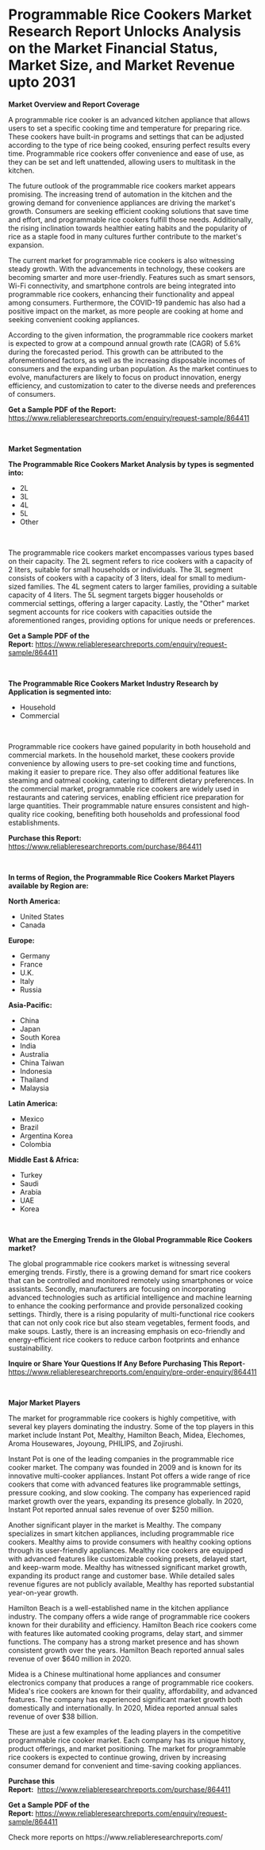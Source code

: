 <p><h1>Programmable Rice Cookers Market Research Report Unlocks Analysis on the Market Financial Status, Market Size, and Market Revenue upto 2031</h1></p><p><strong>Market Overview and Report Coverage</strong></p>
<p><p>A programmable rice cooker is an advanced kitchen appliance that allows users to set a specific cooking time and temperature for preparing rice. These cookers have built-in programs and settings that can be adjusted according to the type of rice being cooked, ensuring perfect results every time. Programmable rice cookers offer convenience and ease of use, as they can be set and left unattended, allowing users to multitask in the kitchen.</p><p>The future outlook of the programmable rice cookers market appears promising. The increasing trend of automation in the kitchen and the growing demand for convenience appliances are driving the market's growth. Consumers are seeking efficient cooking solutions that save time and effort, and programmable rice cookers fulfill those needs. Additionally, the rising inclination towards healthier eating habits and the popularity of rice as a staple food in many cultures further contribute to the market's expansion.</p><p>The current market for programmable rice cookers is also witnessing steady growth. With the advancements in technology, these cookers are becoming smarter and more user-friendly. Features such as smart sensors, Wi-Fi connectivity, and smartphone controls are being integrated into programmable rice cookers, enhancing their functionality and appeal among consumers. Furthermore, the COVID-19 pandemic has also had a positive impact on the market, as more people are cooking at home and seeking convenient cooking appliances.</p><p>According to the given information, the programmable rice cookers market is expected to grow at a compound annual growth rate (CAGR) of 5.6% during the forecasted period. This growth can be attributed to the aforementioned factors, as well as the increasing disposable incomes of consumers and the expanding urban population. As the market continues to evolve, manufacturers are likely to focus on product innovation, energy efficiency, and customization to cater to the diverse needs and preferences of consumers.</p></p>
<p><strong>Get a Sample PDF of the Report:</strong> <a href="https://www.reliableresearchreports.com/enquiry/request-sample/864411">https://www.reliableresearchreports.com/enquiry/request-sample/864411</a></p>
<p>&nbsp;</p>
<p><strong>Market Segmentation</strong></p>
<p><strong>The Programmable Rice Cookers Market Analysis by types is segmented into:</strong></p>
<p><ul><li>2L</li><li>3L</li><li>4L</li><li>5L</li><li>Other</li></ul></p>
<p>&nbsp;</p>
<p><p>The programmable rice cookers market encompasses various types based on their capacity. The 2L segment refers to rice cookers with a capacity of 2 liters, suitable for small households or individuals. The 3L segment consists of cookers with a capacity of 3 liters, ideal for small to medium-sized families. The 4L segment caters to larger families, providing a suitable capacity of 4 liters. The 5L segment targets bigger households or commercial settings, offering a larger capacity. Lastly, the "Other" market segment accounts for rice cookers with capacities outside the aforementioned ranges, providing options for unique needs or preferences.</p></p>
<p><strong>Get a Sample PDF of the Report:</strong>&nbsp;<a href="https://www.reliableresearchreports.com/enquiry/request-sample/864411">https://www.reliableresearchreports.com/enquiry/request-sample/864411</a></p>
<p>&nbsp;</p>
<p><strong>The Programmable Rice Cookers Market Industry Research by Application is segmented into:</strong></p>
<p><ul><li>Household</li><li>Commercial</li></ul></p>
<p>&nbsp;</p>
<p><p>Programmable rice cookers have gained popularity in both household and commercial markets. In the household market, these cookers provide convenience by allowing users to pre-set cooking time and functions, making it easier to prepare rice. They also offer additional features like steaming and oatmeal cooking, catering to different dietary preferences. In the commercial market, programmable rice cookers are widely used in restaurants and catering services, enabling efficient rice preparation for large quantities. Their programmable nature ensures consistent and high-quality rice cooking, benefiting both households and professional food establishments.</p></p>
<p><strong>Purchase this Report:</strong>&nbsp; <a href="https://www.reliableresearchreports.com/purchase/864411">https://www.reliableresearchreports.com/purchase/864411</a></p>
<p>&nbsp;</p>
<p><strong>In terms of Region, the Programmable Rice Cookers Market Players available by Region are:</strong></p>
<p>
    <p> <strong> North America: </strong>
        <ul>
            <li>United States</li>
            <li>Canada</li>
        </ul>
        </p> 
    <p> <strong> Europe: </strong>
        <ul>
            <li>Germany</li>
            <li>France</li>
            <li>U.K.</li>
            <li>Italy</li>
            <li>Russia</li>
        </ul>
        </p> 
    <p> <strong> Asia-Pacific: </strong>
        <ul>
            <li>China</li>
            <li>Japan</li>
            <li>South Korea</li>
            <li>India</li>
            <li>Australia</li>
            <li>China Taiwan</li>
            <li>Indonesia</li>
            <li>Thailand</li>
            <li>Malaysia</li>
        </ul>
        </p> 
    <p> <strong> Latin America: </strong>
        <ul>
            <li>Mexico</li>
            <li>Brazil</li>
            <li>Argentina Korea</li>
            <li>Colombia</li>
        </ul>
        </p> 
    <p> <strong> Middle East & Africa: </strong>
        <ul>
            <li>Turkey</li>
            <li>Saudi</li>
            <li>Arabia</li>
            <li>UAE</li>
            <li>Korea</li>
        </ul>
    </p>
    </p>
<p>&nbsp;</p>
<p><strong>What are the Emerging Trends in the Global Programmable Rice Cookers market?</strong></p>
<p><p>The global programmable rice cookers market is witnessing several emerging trends. Firstly, there is a growing demand for smart rice cookers that can be controlled and monitored remotely using smartphones or voice assistants. Secondly, manufacturers are focusing on incorporating advanced technologies such as artificial intelligence and machine learning to enhance the cooking performance and provide personalized cooking settings. Thirdly, there is a rising popularity of multi-functional rice cookers that can not only cook rice but also steam vegetables, ferment foods, and make soups. Lastly, there is an increasing emphasis on eco-friendly and energy-efficient rice cookers to reduce carbon footprints and enhance sustainability.</p></p>
<p><strong>Inquire or Share Your Questions If Any Before Purchasing This Report</strong>- <a href="https://www.reliableresearchreports.com/enquiry/pre-order-enquiry/864411">https://www.reliableresearchreports.com/enquiry/pre-order-enquiry/864411</a></p>
<p>&nbsp;</p>
<p><strong>Major Market Players</strong></p>
<p><p>The market for programmable rice cookers is highly competitive, with several key players dominating the industry. Some of the top players in this market include Instant Pot, Mealthy, Hamilton Beach, Midea, Elechomes, Aroma Housewares, Joyoung, PHILIPS, and Zojirushi.</p><p>Instant Pot is one of the leading companies in the programmable rice cooker market. The company was founded in 2009 and is known for its innovative multi-cooker appliances. Instant Pot offers a wide range of rice cookers that come with advanced features like programmable settings, pressure cooking, and slow cooking. The company has experienced rapid market growth over the years, expanding its presence globally. In 2020, Instant Pot reported annual sales revenue of over $250 million.</p><p>Another significant player in the market is Mealthy. The company specializes in smart kitchen appliances, including programmable rice cookers. Mealthy aims to provide consumers with healthy cooking options through its user-friendly appliances. Mealthy rice cookers are equipped with advanced features like customizable cooking presets, delayed start, and keep-warm mode. Mealthy has witnessed significant market growth, expanding its product range and customer base. While detailed sales revenue figures are not publicly available, Mealthy has reported substantial year-on-year growth.</p><p>Hamilton Beach is a well-established name in the kitchen appliance industry. The company offers a wide range of programmable rice cookers known for their durability and efficiency. Hamilton Beach rice cookers come with features like automated cooking programs, delay start, and simmer functions. The company has a strong market presence and has shown consistent growth over the years. Hamilton Beach reported annual sales revenue of over $640 million in 2020.</p><p>Midea is a Chinese multinational home appliances and consumer electronics company that produces a range of programmable rice cookers. Midea's rice cookers are known for their quality, affordability, and advanced features. The company has experienced significant market growth both domestically and internationally. In 2020, Midea reported annual sales revenue of over $38 billion.</p><p>These are just a few examples of the leading players in the competitive programmable rice cooker market. Each company has its unique history, product offerings, and market positioning. The market for programmable rice cookers is expected to continue growing, driven by increasing consumer demand for convenient and time-saving cooking appliances.</p></p>
<p><strong>Purchase this Report:</strong>&nbsp;&nbsp;<a href="https://www.reliableresearchreports.com/purchase/864411">https://www.reliableresearchreports.com/purchase/864411</a></p>
<p></p>
<p><strong>Get a Sample PDF of the Report:</strong>&nbsp;<a href="https://www.reliableresearchreports.com/enquiry/request-sample/864411">https://www.reliableresearchreports.com/enquiry/request-sample/864411</a></p>
<p>Check more reports on https://www.reliableresearchreports.com/</p>